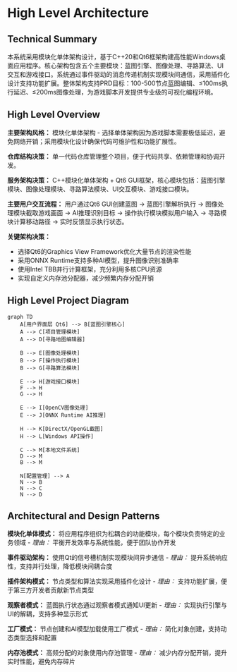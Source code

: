 # High Level Architecture

## Technical Summary

本系统采用模块化单体架构设计，基于C++20和Qt6框架构建高性能Windows桌面应用程序。核心架构包含五个主要模块：蓝图引擎、图像处理、寻路算法、UI交互和游戏接口。系统通过事件驱动的消息传递机制实现模块间通信，采用插件化设计支持功能扩展。整体架构支持PRD目标：100-500节点蓝图编辑、≤100ms执行延迟、≤200ms图像处理，为游戏脚本开发提供专业级的可视化编程环境。

## High Level Overview

**主要架构风格：** 模块化单体架构 - 选择单体架构因为游戏脚本需要极低延迟，避免网络开销；采用模块化设计确保代码可维护性和功能扩展性。

**仓库结构决策：** 单一代码仓库管理整个项目，便于代码共享、依赖管理和协调开发。

**服务架构决策：** C++模块化单体架构 + Qt6 GUI框架，核心模块包括：蓝图引擎模块、图像处理模块、寻路算法模块、UI交互模块、游戏接口模块。

**主要用户交互流程：** 用户通过Qt6 GUI创建蓝图 → 蓝图引擎解析执行 → 图像处理模块截取游戏画面 → AI推理识别目标 → 操作执行模块模拟用户输入 → 寻路模块计算移动路径 → 实时反馈显示执行状态。

**关键架构决策：**
- 选择Qt6的Graphics View Framework优化大量节点的渲染性能
- 采用ONNX Runtime支持多种AI模型，提升图像识别准确率
- 使用Intel TBB并行计算框架，充分利用多核CPU资源
- 实现自定义内存池分配器，减少频繁内存分配开销

## High Level Project Diagram

```mermaid
graph TD
    A[用户界面层 Qt6] --> B[蓝图引擎核心]
    A --> C[项目管理模块]
    A --> D[寻路地图编辑器]
    
    B --> E[图像处理模块]
    B --> F[操作执行模块]
    B --> G[寻路算法模块]
    
    E --> H[游戏接口模块]
    F --> H
    G --> H
    
    E --> I[OpenCV图像处理]
    E --> J[ONNX Runtime AI推理]
    
    H --> K[DirectX/OpenGL截图]
    H --> L[Windows API操作]
    
    C --> M[本地文件系统]
    D --> M
    B --> M
    
    N[配置管理] --> A
    N --> B
    N --> C
    N --> D
```

## Architectural and Design Patterns

**模块化单体模式：** 将应用程序组织为松耦合的功能模块，每个模块负责特定的业务领域 - _理由：_ 平衡开发效率与系统性能，便于团队协作开发

**事件驱动架构：** 使用Qt的信号槽机制实现模块间异步通信 - _理由：_ 提升系统响应性，支持并行处理，降低模块间耦合度

**插件架构模式：** 节点类型和算法实现采用插件化设计 - _理由：_ 支持功能扩展，便于第三方开发者贡献新节点类型

**观察者模式：** 蓝图执行状态通过观察者模式通知UI更新 - _理由：_ 实现执行引擎与UI的解耦，支持多种显示形式

**工厂模式：** 节点创建和AI模型加载使用工厂模式 - _理由：_ 简化对象创建，支持动态类型选择和配置

**内存池模式：** 高频分配的对象使用内存池管理 - _理由：_ 减少内存分配开销，提升实时性能，避免内存碎片
